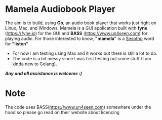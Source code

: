 # Mamela Audiobook Player
The aim is to build, using **Go**, an audio book player that works just right on Linux, Mac, and Windows. Mamela is a GUI application built with **fyne** (https://fyne.io) for the GUI and **BASS** (https://www.un4seen.com)  for playing audio. For those interested to know, **"mamela"** is a [Sesotho](https://en.wikipedia.org/wiki/Sotho_language) word for **"listen"**

- For now I am testing using Mac and it works but there is still a lot to do.
- The code is a bit messy since I was first testing out some stuff (I am kinda new to Golang).

***Any and all assistance is welcome :)*** 

# Note
The code uses BASS(https://www.un4seen.com) somewhere under the hood so please go read on their website about licencing